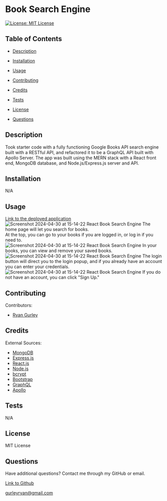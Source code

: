# Book Search Engine


[![License: MIT License](https://img.shields.io/badge/License-MIT-green.svg)](https://opensource.org/license/mit/)

## Table of Contents

 * [Description](#description)

 * [Installation](#installation)

 * [Usage](#usage)

 * [Contributing](#contributing)

 * [Credits](#credits)

 * [Tests](#tests)

 * [License](#license)

 * [Questions](#questions)

## Description

Took starter code with a fully functioning Google Books API search engine built with a RESTful API, and refactored it to be a GraphQL API built with Apollo Server. The app was built using the MERN stack with a React front end, MongoDB database, and Node.js/Express.js server and API.

## Installation

N/A

## Usage

[Link to the deployed application](https://book-search-engine-kert.onrender.com/) <br />
![Screenshot 2024-04-30 at 15-14-22 React Book Search Engine](https://github.com/gurleyryan/Book-Search-Engine/assets/48134032/5d4cd968-b9a8-4f2f-a00c-d8bbf7fc6b7d)
The home page will let you search for books. <br /> At the top, you can go to your books if you are logged in, or log in if you need to. <br />
![Screenshot 2024-04-30 at 15-14-22 React Book Search Engine](https://github.com/gurleyryan/Book-Search-Engine/assets/48134032/790bf38d-b201-441a-9d67-eb1409045ed1)
In your books, you can view and remove your saved books. <br />
![Screenshot 2024-04-30 at 15-14-22 React Book Search Engine](https://github.com/gurleyryan/Book-Search-Engine/assets/48134032/fdfe8178-d120-44b9-a18e-a2afefc359ad)
The login button will direct you to the login popup, and if you already have an account you can enter your credentials. <br />
![Screenshot 2024-04-30 at 15-14-22 React Book Search Engine](https://github.com/gurleyryan/Book-Search-Engine/assets/48134032/dc77eca3-b39d-456a-b51e-6cb07648d59c)
If you do not have an account, you can click "Sign Up." 

## Contributing

Contributors: <br />

- [Ryan Gurley](https://github.com/gurleyryan)

## Credits

External Sources: <br />
- [MongoDB]() <br />
- [Express.js](https://www.npmjs.com/package/express) <br />
- [React.js]() <br />
- [Node.js](https://nodejs.org/en) <br />
- [bcrypt]() <br />
- [Bootstrap]() <br />
- [GraphQL]() <br />
- [Apollo]() <br />

## Tests

N/A

## License

MIT License

## Questions

Have additional questions? Contact me through my GitHub or email.

[Link to Github](https://github.com/gurleyryan)

<a href="mailto:gurleyryan@gmail.com">gurleyryan@gmail.com</a>
